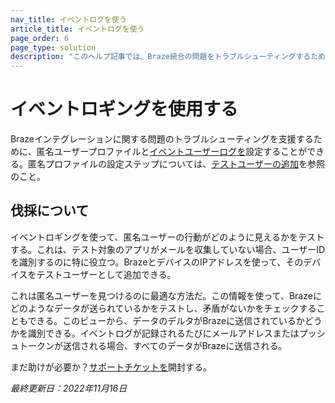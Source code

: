 ```yaml
---
nav_title: イベントログを使う
article_title: イベントログを使う
page_order: 6
page_type: solution
description: "このヘルプ記事では、Braze統合の問題をトラブルシューティングするためにイベントロギングを使用する方法について説明する。"
---
```


# イベントロギングを使用する

Brazeインテグレーションに関する問題のトラブルシューティングを支援するために、匿名ユーザープロファイルと[イベントユーザーログを][1]設定することができる。匿名プロファイルの設定ステップについては、[テストユーザーの追加][2]を参照のこと。

## 伐採について

イベントロギングを使って、匿名ユーザーの行動がどのように見えるかをテストする。これは、テスト対象のアプリがメールを収集していない場合、ユーザーIDを識別するのに特に役立つ。BrazeとデバイスのIPアドレスを使って、そのデバイスをテストユーザーとして追加できる。

これは匿名ユーザーを見つけるのに最適な方法だ。この情報を使って、Brazeにどのようなデータが送られているかをテストし、矛盾がないかをチェックすることもできる。このビューから、データのデルタがBrazeに送信されているかどうかを識別できる。イベントログが記録されるたびにメールアドレスまたはプッシュトークンが送信される場合、すべてのデータがBrazeに送信される。

まだ助けが必要か？[サポートチケットを]({{site.baseurl}}/braze_support/)開封する。

_最終更新日：2022年11月16日_

[1]: {{site.baseurl}}/user_guide/administrative/app_settings/developer_console/event_user_log_tab
[2]: {{site.baseurl}}/user_guide/administrative/app_settings/developer_console/internal_groups_tab/#adding-test-users